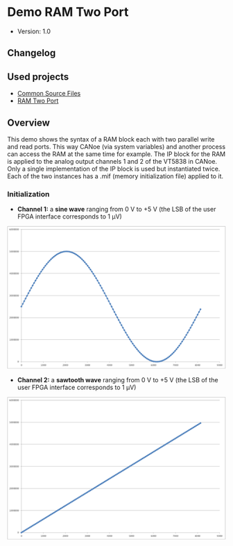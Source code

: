 # Demo RAM Two Port

- Version: 1.0

## Changelog



## Used projects

- [Common Source Files](../../Projects/CommonSourceFiles/)
- [RAM Two Port](../../Projects/RAMTwoPort/)

## Overview

This demo shows the syntax of a RAM block each with two parallel write and read ports. This way CANoe (via system variables) and another process can access the RAM at the same time for example. The IP block for the RAM is applied to the analog output channels 1 and 2 of the VT5838 in CANoe. Only a single implementation of the IP block is used but instantiated twice. Each of the two instances has a .mif (memory initialization file) applied to it.

### Initialization

- **Channel 1:** a **sine wave** ranging from 0 V to +5 V (the LSB of the user FPGA interface corresponds to 1 µV) 

<p align="center"><img src="CANoe/Panel/Pictures/RAM_1_sine.png" alt="Ram 1 sine wave" width =600/></p>

- **Channel 2:** a **sawtooth wave** ranging from 0 V to +5 V (the LSB of the user FPGA interface corresponds to 1 µV) 

<p align="center"><img src="CANoe/Panel/Pictures/RAM_2_sawtooth.png" alt="Ram 2 sawtooth wave" width =600/></p>

